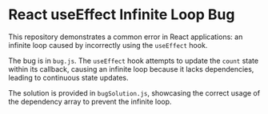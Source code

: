 # React useEffect Infinite Loop Bug
This repository demonstrates a common error in React applications: an infinite loop caused by incorrectly using the `useEffect` hook.

The bug is in `bug.js`. The `useEffect` hook attempts to update the `count` state within its callback, causing an infinite loop because it lacks dependencies, leading to continuous state updates. 

The solution is provided in `bugSolution.js`, showcasing the correct usage of the dependency array to prevent the infinite loop.